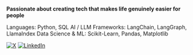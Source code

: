 **Passionate about creating tech that makes life genuinely easier for people**

Languages: Python, SQL
AI / LLM Frameworks: LangChain, LangGraph, LlamaIndex
Data Science & ML: Scikit-Learn, Pandas, Matplotlib

[![X](https://img.shields.io/badge/𝕏-000000?style=for-the-badge&logo=twitter&logoColor=white)](https://twitter.com/chinagoromijoma)
[![LinkedIn](https://img.shields.io/badge/LinkedIn-0077B5?style=for-the-badge&logo=linkedin&logoColor=white)](https://www.linkedin.com/in/chinagorom-ijoma-1a3095231?utm_source=share&utm_campaign=share_via&utm_content=profile&ut)

